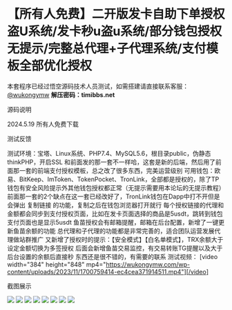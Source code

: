 # 【所有人免费】二开版发卡自助下单授权盗U系统/发卡秒u盗u系统/部分钱包授权无提示/完整总代理+子代理系统/支付模板全部优化授权

本套程序已经过悟空源码技术人员测试，如需搭建请直接联系客服：[@wukongymw](http://t.me/wukongymw)
**解压密码：timibbs.net**

源码说明

2024.5.19 所有人免费下载

测试反馈

测试环境：宝塔、Linux系统、PHP7.4、MySQL5.6，根目录public，伪静态thinkPHP，开启SSL
和前面发的那一套不一样哈，这套是新的后端，然后用了前面那一套的前端支付授权模板，总之改了很多东西，完美运营级别
可用钱包：欧易、BitKeep、ImToken、TokenPocket、TronLink，全部都是授权的，除了TP钱包有安全风险提示外其他钱包授权都正常（无提示需要用本论坛的无提示教程）
前面那一套的2个缺点在这一套已经改好了，TronLink钱包在Dapp中打不开但是会弹出 复制链接 的功能，复制之后在钱包浏览器打开就行
每个授权链接的代理和金额都会同步到支付授权页面，比如在发卡页面选择的商品是5usdt，跳转到钱包支付页面也是显示5usdt
鱼苗授权会有邮箱提醒，邮箱在后台配置，新增了一键更新鱼苗余额的功能
总代理和子代理的功能都是非常完善的，适合团队运营发展代理做站群推广
又新增了授权时的提示：【安全模式】【白名单模式】，TRX余额大于设定金额切换为多签授权
后面会新增鱼苗交易监控，有交易转账TG提醒以及大于后台设置的余额后直接秒
东西还是很不错的，有需要的联系
测试视频：
[video width="384" height="848" mp4="https://wukongymw.com/wp-content/uploads/2023/11/1700759414-ec4cea371914511.mp4"][/video]

截图展示

[![](https://wukongymw.com/wp-content/uploads/2023/11/1700759380-aac6779052b3c4f.png)](https://wukongymw.com/wp-content/uploads/2023/11/1700759380-aac6779052b3c4f.png)
[![](https://wukongymw.com/wp-content/uploads/2023/11/1700759379-22bb4b0e00b8859.png)](https://wukongymw.com/wp-content/uploads/2023/11/1700759379-22bb4b0e00b8859.png)
[![](https://wukongymw.com/wp-content/uploads/2023/11/1700759379-ddd03e327515bec.png)](https://wukongymw.com/wp-content/uploads/2023/11/1700759379-ddd03e327515bec.png)
[![](https://wukongymw.com/wp-content/uploads/2023/11/1700759382-6f14b38b2901d9d.png)](https://wukongymw.com/wp-content/uploads/2023/11/1700759382-6f14b38b2901d9d.png)
[![](https://wukongymw.com/wp-content/uploads/2023/11/1700759381-917ca8d084b554c.png)](https://wukongymw.com/wp-content/uploads/2023/11/1700759381-917ca8d084b554c.png)
[![](https://wukongymw.com/wp-content/uploads/2023/11/1700759381-b823d77b29fbce3.png)](https://wukongymw.com/wp-content/uploads/2023/11/1700759381-b823d77b29fbce3.png)
[![](https://wukongymw.com/wp-content/uploads/2023/11/1700759380-431855e586594cb.png)](https://wukongymw.com/wp-content/uploads/2023/11/1700759380-431855e586594cb.png)
[![](https://wukongymw.com/wp-content/uploads/2023/11/1700759380-6671d0777acbc68.png)](https://wukongymw.com/wp-content/uploads/2023/11/1700759380-6671d0777acbc68.png)